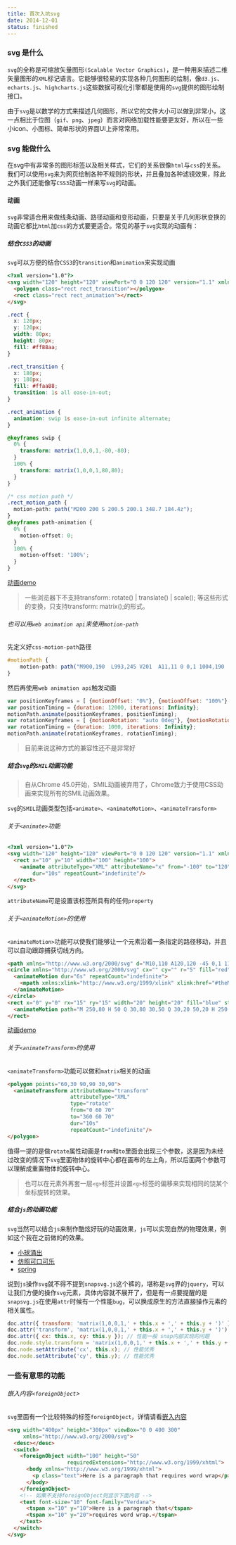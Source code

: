 ```yaml
---
title: 首次入坑svg
date: 2014-12-01
status: finished
---
```


### svg 是什么

`svg`的全称是可缩放矢量图形`(Scalable Vector Graphics)`，是一种用来描述二维矢量图形的`XML`标记语言。它能够很轻易的实现各种几何图形的绘制，像`d3.js`、`echarts.js`、`highcharts.js`这些数据可视化引擎都是使用的`svg`提供的图形绘制接口。

由于`svg`是以数学的方式来描述几何图形，所以它的文件大小可以做到非常小，这一点相比于位图（`gif`、`png`、`jpeg`）而言对网络加载性能要更友好，所以在一些小icon、小图标、简单形状的界面UI上非常常用。

### svg 能做什么

在svg中有非常多的图形标签以及相关样式，它们的关系很像`html`与`css`的关系。我们可以使用`svg`来为网页绘制各种不规则的形状，并且叠加各种滤镜效果，除此之外我们还能像写`CSS3`动画一样来写`svg`的动画。

#### 动画

`svg`非常适合用来做线条动画、路径动画和变形动画，只要是关于几何形状变换的动画它都比`html`加`css`的方式要更适合。常见的基于`svg`实现的动画有：

##### 结合`CSS3`的动画

`svg`可以方便的结合`CSS3`的`transition`和`animation`来实现动画

```html
<?xml version="1.0"?>
<svg width="120" height="120" viewPort="0 0 120 120" version="1.1" xmlns="http://www.w3.org/2000/svg">
  <polygon class="rect rect_transition"></polygon>
  <rect class="rect rect_animation"></rect>
</svg>
```

```css
.rect {
  x: 120px;
  y: 120px;
  width: 80px;
  height: 80px;
  fill: #ff88aa;
}

.rect_transition {
  x: 180px;
  y: 180px;
  fill: #ffaa88;
  transition: 1s all ease-in-out;
}

.rect_animation {
  animation: swip 1s ease-in-out infinite alternate;
}

@keyframes swip {
  0% {
    transform: matrix(1,0,0,1,-80,-80);
  }
  100% {
    transform: matrix(1,0,0,1,80,80);
  }
}

/* css motion path */
.rect_motion_path {
  motion-path: path("M200 200 S 200.5 200.1 348.7 184.4z");
}
@keyframes path-animation {
  0% { 
    motion-offset: 0;
  }
  100% { 
    motion-offset: '100%';
  }
}
```

[动画demo](https://jsfiddle.net/jasonchen1882/v921vkjq/)

> 一些浏览器下不支持transform: rotate() | translate() | scale(); 等这些形式的变换，只支持transform: matrix();的形式。

###### 也可以用`web animation api`来使用`motion-path`

先定义好`css-motion-path`路径

```css
#motionPath {
    motion-path: path("M900,190  L993,245 V201  A11,11 0 0,1 1004,190  H1075  A11,11 0 0,1 1086,201  V300  L1294,423 H1216  A11,11 0 0,0 1205,434  V789  A11,11 0 0,1 1194,800  H606  A11,11 0 0,1 595,789  V434  A11,11 0 0,0 584,423  H506 L900,190");
}
```

然后再使用`web animation api`触发动画

```js
var positionKeyframes = [ {motionOffset: "0%"}, {motionOffset: "100%"} ];
var positionTiming = {duration: 12000, iterations: Infinity};
motionPath.animate(positionKeyframes, positionTiming);
var rotationKeyframes = [ {motionRotation: "auto 0deg"}, {motionRotation: "auto -45deg"}, {motionRotation: "auto 0deg"} ];
var rotationTiming = {duration: 1000, iterations: Infinity};
motionPath.animate(rotationKeyframes, rotationTiming);
```

> 目前来说这种方式的兼容性还不是非常好

##### 结合`svg`的`SMIL`动画功能

> 自从Chrome 45.0开始，SMIL动画被弃用了，Chrome致力于使用CSS动画来实现所有的SMIL动画效果。

`svg`的`SMIL`动画类型包括`<animate>`、`<animateMotion>`、`<animateTransform>`

###### 关于`<animate>`功能

```html
<?xml version="1.0"?>
<svg width="120" height="120" viewPort="0 0 120 120" version="1.1" xmlns="http://www.w3.org/2000/svg">
  <rect x="10" y="10" width="100" height="100">
    <animate attributeType="XML" attributeName="x" from="-100" to="120"
        dur="10s" repeatCount="indefinite"/>
  </rect>
</svg>
```

`attributeName`可是设置该标签所具有的任何`property`

###### 关于`<animateMotion>`的使用

`<animateMotion>`功能可以使我们能够让一个元素沿着一条指定的路径移动，并且可以自动跟踪捕获切线方向。

```html
<path xmlns="http://www.w3.org/2000/svg" d="M10,110 A120,120 -45 0,1 110 10 A120,120 -45 0,1 10,110" stroke="lightgrey" stroke-width="2" fill="none" id="theMotionPath"/>
<circle xmlns="http://www.w3.org/2000/svg" cx="" cy="" r="5" fill="red">
  <animateMotion dur="6s" repeatCount="indefinite">
    <mpath xmlns:xlink="http://www.w3.org/1999/xlink" xlink:href="#theMotionPath"/>
  </animateMotion>
</circle>
<rect x="0" y="0" rx="15" ry="15" width="20" height="20" fill="blue" stroke="black" stroke-width="1">
  <animateMotion path="M 250,80 H 50 Q 30,80 30,50 Q 30,20 50,20 H 250 Q 280,20,280,50 Q 280,80,250,80Z" dur="3s" repeatCount="indefinite" rotate="auto">
</rect>
```

[动画demo](https://jsfiddle.net/jasonchen1882/7vcbv3jL/)

###### 关于`<animateTransform>`的使用

`<animateTransform>`功能可以做和`matrix`相关的动画

```html
<polygon points="60,30 90,90 30,90">
  <animateTransform attributeName="transform"
                    attributeType="XML"
                    type="rotate"
                    from="0 60 70"
                    to="360 60 70"
                    dur="10s"
                    repeatCount="indefinite"/>
</polygon>
```

值得一提的是做`rotate`属性动画是`from`和`to`里面会出现三个参数，这是因为未经过改变的情况下`svg`里面物体的旋转中心都在画布的左上角，所以后面两个参数可以理解成重置物体的旋转中心。

> 也可以在元素外再套一层`<g>`标签并设置`<g>`标签的偏移来实现相同的饶某个坐标旋转的效果。



##### 结合`js`的动画功能

`svg`当然可以结合`js`来制作酷炫好玩的动画效果，`js`可以实现自然的物理效果，例如这个我在之前做的的效果。

* [小球涌出](https://jasonchen1982.github.io/labratory/svg/none/)
* [仿照可口可乐](https://jasonchen1982.github.io/labratory/svg/coco/)
* [spring](https://jasonchen1982.github.io/labratory/svg/circle/)

说到`js`操作`svg`就不得不提到`snapsvg.js`这个裤的，堪称是`svg`界的`jquery`，可以让我们方便的操作`svg`元素，具体内容就不展开了，但是有一点要提醒的是`snapsvg.js`在使用`attr`时候有一个性能`bug`，可以换成原生的方法直接操作元素的相关属性。

```js
doc.attr({ transform: 'matrix(1,0,0,1,' + this.x + ',' + this.y + ')' }); // 性能差 snap内部实现的问题
doc.attr('transform', 'matrix(1,0,0,1,' + this.x + ',' + this.y + ')'); // 性能差 snap内部实现的问题
doc.attr({ cx: this.x, cy: this.y }); // 性能一般 snap内部实现的问题
doc.node.style.transform = 'matrix(1,0,0,1,' + this.x + ',' + this.y + ')'; // 性能优秀
doc.node.setAttribute('cx', this.x); // 性能优秀
doc.node.setAttribute('cy', this.y); // 性能优秀
```



### 一些有意思的功能

###### 嵌入内容`<foreignObject`>

`svg`里面有一个比较特殊的标签`foreignObject`，详情请看[嵌入内容](https://www.w3.org/TR/SVG2/embedded.html)

```html
<svg width="400px" height="300px" viewBox="0 0 400 300"
     xmlns="http://www.w3.org/2000/svg">
  <desc></desc>
  <switch>
    <foreignObject width="100" height="50"
                   requiredExtensions="http://www.w3.org/1999/xhtml">
      <body xmlns="http://www.w3.org/1999/xhtml">
        <p class="text">Here is a paragraph that requires word wrap</p>
      </body>
    </foreignObject>
	<!-- 如果不支持foreignObject则显示下面内容 -->
    <text font-size="10" font-family="Verdana">
      <tspan x="10" y="10">Here is a paragraph that</tspan>
      <tspan x="10" y="20">requires word wrap.</tspan>
    </text>
  </switch>
</svg>
```

